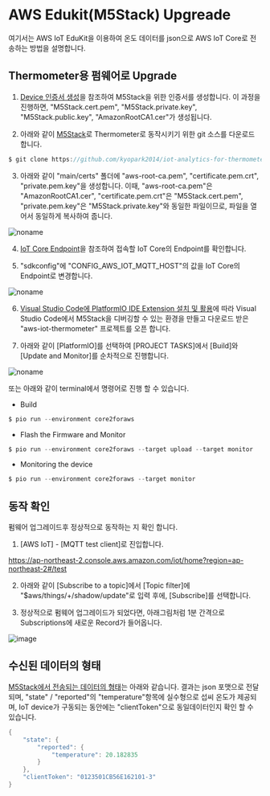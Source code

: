 #  AWS Edukit(M5Stack) Upgreade 

여기서는 AWS IoT EduKit을 이용하여 온도 데이터를 json으로 AWS IoT Core로 전송하는 방법을 설명합니다. 

## Thermometer용 펌웨어로 Upgrade
 
1) [Device 인증서 생성](https://github.com/kyopark2014/IoT-Core-Contents/blob/main/certification.md)을 참조하여 M5Stack을 위한 인증서를 생성합니다. 이 과정을 진행하면, "M5Stack.cert.pem", "M5Stack.private.key", "M5Stack.public.key", "AmazonRootCA1.cer"가 생성됩니다.

2) 아래와 같이 [M5Stack](https://github.com/kyopark2014/IoT-Core-Contents/blob/main/m5stack.md)로 Thermometer로 동작시키기 위한 git 소스를 다운로드 합니다. 

```c
$ git clone https://github.com/kyopark2014/iot-analytics-for-thermometer
```

3) 아래와 같이 "main/certs" 폴더에 "aws-root-ca.pem", "certificate.pem.crt", "private.pem.key"을 생성합니다. 이때, "aws-root-ca.pem"은 "AmazonRootCA1.cer", "certificate.pem.crt"은 "M5Stack.cert.pem", "private.pem.key"은 "M5Stack.private.key"와 동일한 파일이므로, 파일을 열어서 동일하게 복사하여 줍니다.

![noname](https://user-images.githubusercontent.com/52392004/170308677-41474fe7-935c-40c0-ac0d-1b8051000751.png)

4) [IoT Core Endpoint](https://github.com/kyopark2014/IoT-Core-Contents/blob/main/endpoint.md)을 참조하여 접속할 IoT Core의 Endpoint를 확인합니다.

5) "sdkconfig"에 "CONFIG_AWS_IOT_MQTT_HOST"의 값을 IoT Core의 Endpoint로 변경합니다.

![noname](https://user-images.githubusercontent.com/52392004/170382445-dd3aec37-cde7-49aa-8b75-a42e66c81471.png)


6) [Visual Studio Code에 PlatformIO IDE Extension 설치 및 활용](https://github.com/kyopark2014/IoT-Core-Contents/blob/main/edukit-platformio.md)에 따라 Visual Studio Code에서 M5Stack을 디버깅할 수 있는 환경을 만들고 다운로드 받은 "aws-iot-thermometer" 프로젝트를 오픈 합니다.

7) 아래와 같이 [PlatformIO]를 선택하여 [PROJECT TASKS]에서 [Build]와 [Update and Monitor]를 순차적으로 진행합니다. 

![noname](https://user-images.githubusercontent.com/52392004/170312397-c3d7a1f8-5823-4668-acb9-ceedb26376c9.png)

또는 아래와 같이 terminal에서 명령어로 진행 할 수 있습니다. 

-  Build

```c
$ pio run --environment core2foraws
```


- Flash the Firmware and Monitor

```c
$ pio run --environment core2foraws --target upload --target monitor 
```

- Monitoring the device

```c
$ pio run --environment core2foraws --target monitor
```

## 동작 확인

펌웨어 업그레이드후 정상적으로 동작하는 지 확인 합니다.

1) [AWS IoT] - [MQTT test client]로 진입합니다. 

https://ap-northeast-2.console.aws.amazon.com/iot/home?region=ap-northeast-2#/test

2) 아래와 같이 [Subscribe to a topic]에서 [Topic filter]에 "$aws/things/+/shadow/update"로 입력 후에, [Subscribe]를 선택합니다. 

3) 정상적으로 펌웨어 업그레이드가 되었다면, 아래그림처럼 1분 간격으로 Subscriptions에 새로운 Record가 들어옵니다.

![image](https://user-images.githubusercontent.com/52392004/171016688-85ac7fc7-e6c6-4b45-a256-63b1cb222cf2.png)


## 수신된 데이터의 형태 

[M5Stack에서 전송되는 데이터의 형태](https://github.com/kyopark2014/IoT-Core-Contents/blob/main/edukit-thermostat.md)는 아래와 같습니다. 결과는 json 포맷으로 전달되며, "state" / "reported"의 "temperature"항목에 실수형으로 섭씨 온도가 제공되며, IoT device가 구동되는 동안에는 "clientToken"으로 동일데이터인지 확인 할 수 있습니다. 

```java
{
    "state": {
        "reported": {
            "temperature": 20.182835
        }
    },
    "clientToken": "0123501CB56E162101-3"
}
```
